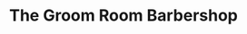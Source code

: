 ---
title: "The Groom Room Barbershop"
url: /villa-rica/the-groom-room-barbershop/
shop: hairdresser
---